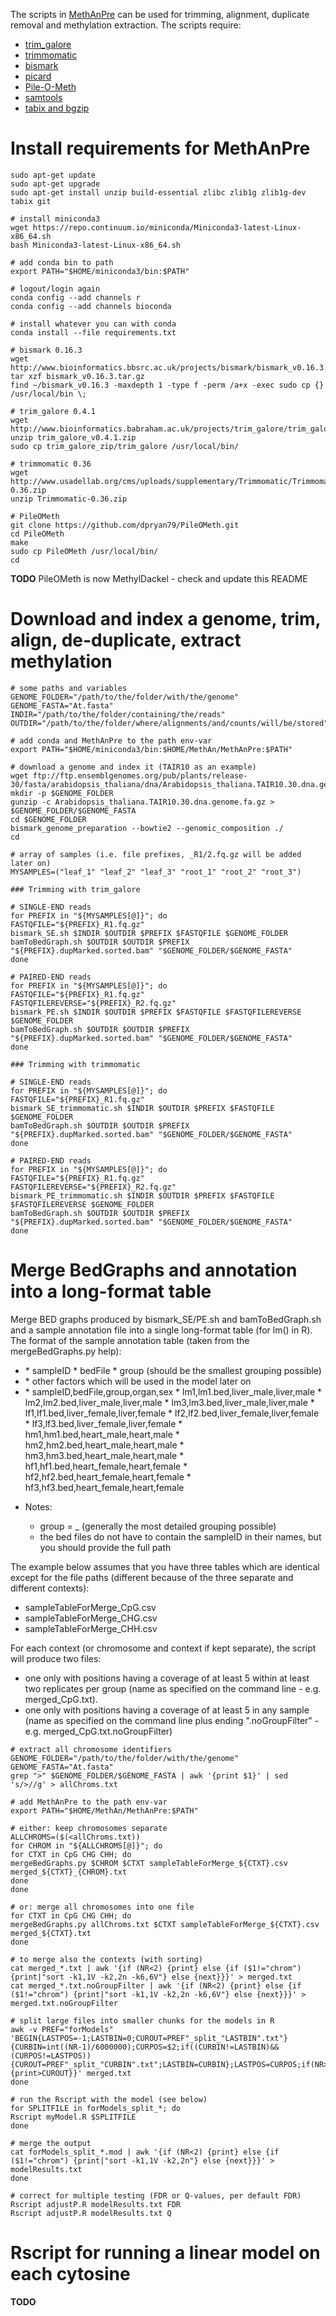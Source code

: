 The scripts in [MethAnPre](MethAnPre) can be used for trimming, alignment, duplicate removal and methylation extraction. The scripts require:

* [trim_galore](http://www.bioinformatics.babraham.ac.uk/projects/trim_galore/)
* [trimmomatic](http://www.usadellab.org/cms/?page=trimmomatic)
* [bismark](http://www.bioinformatics.babraham.ac.uk/projects/bismark/)
* [picard](https://broadinstitute.github.io/picard)
* [Pile-O-Meth](https://bioconda.github.io/recipes/pileometh/README.html)
* [samtools](https://github.com/samtools/samtools)
* [tabix and bgzip](http://www.htslib.org/doc/tabix.html)


# Install requirements for MethAnPre

```SH
sudo apt-get update
sudo apt-get upgrade
sudo apt-get install unzip build-essential zlibc zlib1g zlib1g-dev tabix git

# install miniconda3
wget https://repo.continuum.io/miniconda/Miniconda3-latest-Linux-x86_64.sh
bash Miniconda3-latest-Linux-x86_64.sh

# add conda bin to path
export PATH="$HOME/miniconda3/bin:$PATH"

# logout/login again
conda config --add channels r
conda config --add channels bioconda

# install whatever you can with conda
conda install --file requirements.txt

# bismark 0.16.3
wget http://www.bioinformatics.bbsrc.ac.uk/projects/bismark/bismark_v0.16.3.tar.gz
tar xzf bismark_v0.16.3.tar.gz
find ~/bismark_v0.16.3 -maxdepth 1 -type f -perm /a+x -exec sudo cp {} /usr/local/bin \;

# trim_galore 0.4.1
wget http://www.bioinformatics.babraham.ac.uk/projects/trim_galore/trim_galore_v0.4.1.zip
unzip trim_galore_v0.4.1.zip
sudo cp trim_galore_zip/trim_galore /usr/local/bin/

# trimmomatic 0.36
wget http://www.usadellab.org/cms/uploads/supplementary/Trimmomatic/Trimmomatic-0.36.zip
unzip Trimmomatic-0.36.zip

# PileOMeth
git clone https://github.com/dpryan79/PileOMeth.git
cd PileOMeth
make
sudo cp PileOMeth /usr/local/bin/
cd
```

**TODO** PileOMeth is now MethylDackel - check and update this README


# Download and index a genome, trim, align, de-duplicate, extract methylation

```SH
# some paths and variables
GENOME_FOLDER="/path/to/the/folder/with/the/genome"
GENOME_FASTA="At.fasta"
INDIR="/path/to/the/folder/containing/the/reads"
OUTDIR="/path/to/the/folder/where/alignments/and/counts/will/be/stored"

# add conda and MethAnPre to the path env-var
export PATH="$HOME/miniconda3/bin:$HOME/MethAn/MethAnPre:$PATH"

# download a genome and index it (TAIR10 as an example)
wget ftp://ftp.ensemblgenomes.org/pub/plants/release-30/fasta/arabidopsis_thaliana/dna/Arabidopsis_thaliana.TAIR10.30.dna.genome.fa.gz
mkdir -p $GENOME_FOLDER
gunzip -c Arabidopsis_thaliana.TAIR10.30.dna.genome.fa.gz > $GENOME_FOLDER/$GENOME_FASTA
cd $GENOME_FOLDER
bismark_genome_preparation --bowtie2 --genomic_composition ./
cd

# array of samples (i.e. file prefixes, _R1/2.fq.gz will be added later on)
MYSAMPLES=("leaf_1" "leaf_2" "leaf_3" "root_1" "root_2" "root_3")

### Trimming with trim_galore

# SINGLE-END reads
for PREFIX in "${MYSAMPLES[@]}"; do
FASTQFILE="${PREFIX}_R1.fq.gz"
bismark_SE.sh $INDIR $OUTDIR $PREFIX $FASTQFILE $GENOME_FOLDER
bamToBedGraph.sh $OUTDIR $OUTDIR $PREFIX "${PREFIX}.dupMarked.sorted.bam" "$GENOME_FOLDER/$GENOME_FASTA"
done

# PAIRED-END reads
for PREFIX in "${MYSAMPLES[@]}"; do
FASTQFILE="${PREFIX}_R1.fq.gz"
FASTQFILEREVERSE="${PREFIX}_R2.fq.gz"
bismark_PE.sh $INDIR $OUTDIR $PREFIX $FASTQFILE $FASTQFILEREVERSE $GENOME_FOLDER
bamToBedGraph.sh $OUTDIR $OUTDIR $PREFIX "${PREFIX}.dupMarked.sorted.bam" "$GENOME_FOLDER/$GENOME_FASTA"
done

### Trimming with trimmomatic

# SINGLE-END reads
for PREFIX in "${MYSAMPLES[@]}"; do
FASTQFILE="${PREFIX}_R1.fq.gz"
bismark_SE_trimmomatic.sh $INDIR $OUTDIR $PREFIX $FASTQFILE $GENOME_FOLDER
bamToBedGraph.sh $OUTDIR $OUTDIR $PREFIX "${PREFIX}.dupMarked.sorted.bam" "$GENOME_FOLDER/$GENOME_FASTA"
done

# PAIRED-END reads
for PREFIX in "${MYSAMPLES[@]}"; do
FASTQFILE="${PREFIX}_R1.fq.gz"
FASTQFILEREVERSE="${PREFIX}_R2.fq.gz"
bismark_PE_trimmomatic.sh $INDIR $OUTDIR $PREFIX $FASTQFILE $FASTQFILEREVERSE $GENOME_FOLDER
bamToBedGraph.sh $OUTDIR $OUTDIR $PREFIX "${PREFIX}.dupMarked.sorted.bam" "$GENOME_FOLDER/$GENOME_FASTA"
done
```


# Merge BedGraphs and annotation into a long-format table

Merge BED graphs produced by bismark_SE/PE.sh and bamToBedGraph.sh and a sample annotation file into a single long-format table (for lm() in R). The format of the sample annotation table (taken from the mergeBedGraphs.py help):

* <required columns>
    * sampleID
    * bedFile
    * group (should be the smallest grouping possible)

* <optional columns>
    * other factors which will be used in the model later on

* <example>
    * sampleID,bedFile,group,organ,sex
    * lm1,lm1.bed,liver_male,liver,male
    * lm2,lm2.bed,liver_male,liver,male
    * lm3,lm3.bed,liver_male,liver,male
    * lf1,lf1.bed,liver_female,liver,female
    * lf2,lf2.bed,liver_female,liver,female
    * lf3,lf3.bed,liver_female,liver,female
    * hm1,hm1.bed,heart_male,heart,male
    * hm2,hm2.bed,heart_male,heart,male
    * hm3,hm3.bed,heart_male,heart,male
    * hf1,hf1.bed,heart_female,heart,female
    * hf2,hf2.bed,heart_female,heart,female
    * hf3,hf3.bed,heart_female,heart,female

* Notes:
    * group = <organ>_<sex> (generally the most detailed grouping possible)
    * the bed files do not have to contain the sampleID in their names, but you should provide the full path

The example below assumes that you have three tables which are identical except for the file paths (different because of the three separate and different contexts):

* sampleTableForMerge_CpG.csv
* sampleTableForMerge_CHG.csv
* sampleTableForMerge_CHH.csv

For each context (or chromosome and context if kept separate), the script will produce two files:
* one only with positions having a coverage of at least 5 within at least two replicates per group (name as specified on the command line - e.g. merged_CpG.txt).
* one only with positions having a coverage of at least 5 in any sample (name as specified on the command line plus ending ".noGroupFilter" - e.g. merged_CpG.txt.noGroupFilter)


```SH
# extract all chromosome identifiers
GENOME_FOLDER="/path/to/the/folder/with/the/genome"
GENOME_FASTA="At.fasta"
grep ">" $GENOME_FOLDER/$GENOME_FASTA | awk '{print $1}' | sed 's/>//g' > allChroms.txt

# add MethAnPre to the path env-var
export PATH="$HOME/MethAn/MethAnPre:$PATH"

# either: keep chromosomes separate
ALLCHROMS=($(<allChroms.txt))
for CHROM in "${ALLCHROMS[@]}"; do
for CTXT in CpG CHG CHH; do
mergeBedGraphs.py $CHROM $CTXT sampleTableForMerge_${CTXT}.csv merged_${CTXT}_{CHROM}.txt
done
done

# or: merge all chromosomes into one file
for CTXT in CpG CHG CHH; do
mergeBedGraphs.py allChroms.txt $CTXT sampleTableForMerge_${CTXT}.csv merged_${CTXT}.txt
done

# to merge also the contexts (with sorting)
cat merged_*.txt | awk '{if (NR<2) {print} else {if ($1!="chrom") {print|"sort -k1,1V -k2,2n -k6,6V"} else {next}}}' > merged.txt
cat merged_*.txt.noGroupFilter | awk '{if (NR<2) {print} else {if ($1!="chrom") {print|"sort -k1,1V -k2,2n -k6,6V"} else {next}}}' > merged.txt.noGroupFilter

# split large files into smaller chunks for the models in R
awk -v PREF="forModels" 'BEGIN{LASTPOS=-1;LASTBIN=0;CUROUT=PREF"_split_"LASTBIN".txt"}{CURBIN=int((NR-1)/6000000);CURPOS=$2;if((CURBIN!=LASTBIN)&&(CURPOS!=LASTPOS)){CUROUT=PREF"_split_"CURBIN".txt";LASTBIN=CURBIN};LASTPOS=CURPOS;if(NR>1){print>CUROUT}}' merged.txt
done

# run the Rscript with the model (see below)
for SPLITFILE in forModels_split_*; do
Rscript myModel.R $SPLITFILE
done

# merge the output
cat forModels_split_*.mod | awk '{if (NR<2) {print} else {if ($1!="chrom") {print|"sort -k1,1V -k2,2n"} else {next}}}' > modelResults.txt
done

# correct for multiple testing (FDR or Q-values, per default FDR)
Rscript adjustP.R modelResults.txt FDR
Rscript adjustP.R modelResults.txt Q
```


# Rscript for running a linear model on each cytosine

**TODO**






